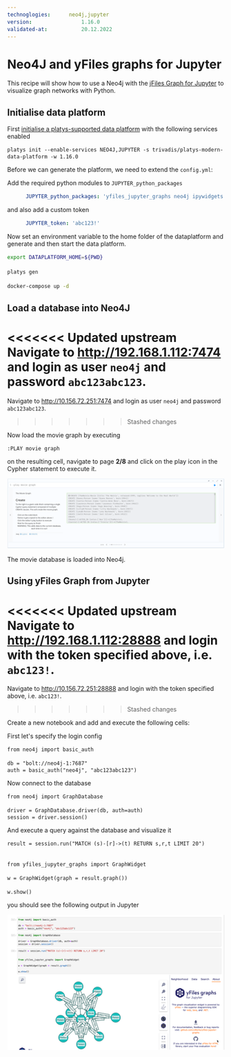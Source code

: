 ```yaml
---
technoglogies:      neo4j,jupyter
version:				1.16.0
validated-at:			20.12.2022
---
```


# Neo4J and yFiles graphs for Jupyter

This recipe will show how to use a Neo4j with the [jFiles Graph for Jupyter](https://www.yworks.com/products/yfiles-graphs-for-jupyter) to visualize graph networks with Python.

## Initialise data platform

First [initialise a platys-supported data platform](../documentation/getting-started) with the following services enabled

```
platys init --enable-services NEO4J,JUPYTER -s trivadis/platys-modern-data-platform -w 1.16.0
```

Before we can generate the platform, we need to extend the `config.yml`:

Add the required python modules to `JUPYTER_python_packages`

```yaml
      JUPYTER_python_packages: 'yfiles_jupyter_graphs neo4j ipywidgets'
```

and also add a custom token

```yaml
      JUPYTER_token: 'abc123!'
```

Now set an environment variable to the home folder of the dataplatform and generate and then start the data platform.

```bash
export DATAPLATFORM_HOME=${PWD}

platys gen

docker-compose up -d
```

## Load a database into Neo4J

<<<<<<< Updated upstream
Navigate to <http://192.168.1.112:7474> and login as user `neo4j` and password `abc123abc123`.
=======
Navigate to <http://10.156.72.251:7474> and login as user `neo4j` and password `abc123abc123`.
>>>>>>> Stashed changes

Now load the movie graph by executing

```
:PLAY movie graph
```

on the resulting cell, navigate to page **2/8** and click on the play icon in the Cypher statement to execute it. 

![](./images/neo4j-movie-graph.png)

The movie database is loaded into Neo4j.

## Using yFiles Graph from Jupyter

<<<<<<< Updated upstream
Navigate to <http://192.168.1.112:28888> and login with the token specified above, i.e. `abc123!`.
=======
Navigate to <http://10.156.72.251:28888> and login with the token specified above, i.e. `abc123!`.
>>>>>>> Stashed changes

Create a new notebook and add and execute the following cells:


First let's specify the login config

```cypher
from neo4j import basic_auth

db = "bolt://neo4j-1:7687"
auth = basic_auth("neo4j", "abc123abc123")
```

Now connect to the database

```cypher
from neo4j import GraphDatabase

driver = GraphDatabase.driver(db, auth=auth)
session = driver.session()
```

And execute a query against the database and visualize it


```cypher
result = session.run("MATCH (s)-[r]->(t) RETURN s,r,t LIMIT 20")


from yfiles_jupyter_graphs import GraphWidget

w = GraphWidget(graph = result.graph())

w.show()
```

you should see the following output in Jupyter

![](./images/jupyter-yfiles-graph.png)